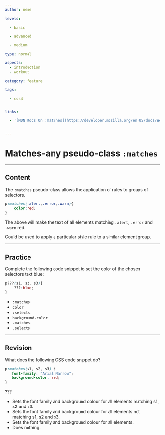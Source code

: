 ```yaml
---
author: nene

levels:

  - basic

  - advanced

  - medium

type: normal

aspects:
  - introduction
  - workout

category: feature

tags:

  - css4


links:

  - '[MDN Docs On :matches](https://developer.mozilla.org/en-US/docs/Web/CSS/:matches){documentation}'


---
```


# Matches-any pseudo-class `:matches`

---
## Content

The `:matches` pseudo-class allows the application of rules to groups of selectors.


```css
p:matches(.alert,.error,.warn){
    color:red;
}
```

The above will make the text of all elements matching `.alert`, `.error` and `.warn` red.

Could be used to apply a particular style rule to a similar element group.

---
## Practice

Complete the following code snippet to set the color of the chosen selectors text blue:

```css
p???(s1, s2, s3){
    ???:blue;
}
```

* `:matches`
* `color`
* `:selects`
* `background-color`
* `.matches`
* `.selects`

---
## Revision

What does the following CSS code snippet do?
```css
p:matches(s1, s2, s3) {
   font-family: "Arial Narrow";
   background-color: red;
}
```
???

* Sets the font family and background colour for all elements matching s1, s2 and s3.
* Sets the font family and background colour for all elements not matching s1, s2 and s3.
* Sets the font family and background colour for all elements.
* Does nothing.
